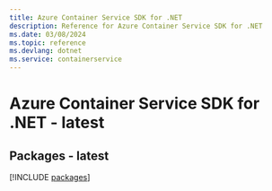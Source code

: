 ```yaml
---
title: Azure Container Service SDK for .NET
description: Reference for Azure Container Service SDK for .NET
ms.date: 03/08/2024
ms.topic: reference
ms.devlang: dotnet
ms.service: containerservice
---
```

# Azure Container Service SDK for .NET - latest
## Packages - latest
[!INCLUDE [packages](container-service-index.md)]